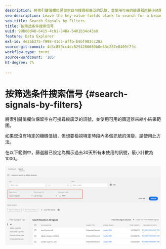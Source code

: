 ```yaml
---
description: 將索引鍵值欄位保留空白可搜尋較廣泛的訊號，並使用可用的篩選器來縮小結果範圍。
seo-description: Leave the key-value fields blank to search for a broader range of signals and use the available filters to narrow down the results.
seo-title: Search Signals by Filters
title: 按筛选条件搜索信号
uuid: 99b00d48-6415-4cb1-848a-5401b34c43a6
feature: Data Explorer
exl-id: 4e2ab375-f998-41c5-affb-b9bf983cc28a
source-git-commit: 4d3c859cc4dc5294286680b0e63c287e0409f7fd
workflow-type: tm+mt
source-wordcount: '105'
ht-degree: 7%

---
```


# 按筛选条件搜索信号 {#search-signals-by-filters}

將索引鍵值欄位保留空白可搜尋較廣泛的訊號，並使用可用的篩選器來縮小結果範圍。

如果您沒有特定的機碼值組，但想要檢視特定時段內多個訊號的演變，請使用此方法。

在以下範例中，篩選器已設定為顯示過去30天所有未使用的訊號，最小計數為1000。

![](assets/signals-search-filters.png)
